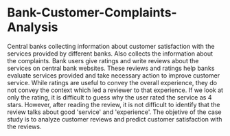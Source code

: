 # Bank-Customer-Complaints-Analysis
Central banks collecting information about customer satisfaction with the services provided by different banks. Also collects the information about the complaints. Bank users give ratings and write reviews about the services on central bank websites. 
These reviews and ratings help banks evaluate services provided and take necessary action to improve customer service. While ratings are useful to convey the overall experience, they do not convey the context which led a reviewer to that experience.
If we look at only the rating, it is difficult to guess why the user rated the service as 4 stars. However, after reading the review, it is not difficult to identify that the review talks about good 'service' and 'experience'.
The objetive of the case study is to analyze customer reviews and predict customer satisfaction with the reviews.
